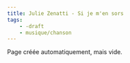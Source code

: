 ```yaml
---
title: Julie Zenatti - Si je m'en sors
tags:
    - -draft
    - musique/chanson
---
```


Page créée automatiquement, mais vide.
